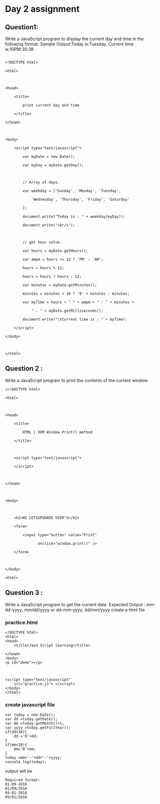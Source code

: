 # Day 2 assignment
## Question1:
Write a JavaScript program to display the current day and time in the following format.
Sample Output:Today is:Tuesday.
Current time is:10PM:30:38


~~~

<!DOCTYPE html> 

<html> 

  

<head> 

    <title> 

        print current day and time 

    </title> 

</head> 

  

<body> 

    <script type="text/javascript"> 

        var myDate = new Date(); 

        var myDay = myDate.getDay(); 

        

        // Array of days. 

        var weekday = ['Sunday', 'Monday', 'Tuesday', 

            'Wednesday', 'Thursday', 'Friday', 'Saturday' 

        ]; 

        document.write("Today is : " + weekday[myDay]); 

        document.write("<br/>"); 

        

        // get hour value. 

        var hours = myDate.getHours(); 

        var ampm = hours >= 12 ? 'PM' : 'AM'; 

        hours = hours % 12; 

        hours = hours ? hours : 12; 

        var minutes = myDate.getMinutes(); 

        minutes = minutes < 10 ? '0' + minutes : minutes; 

        var myTime = hours + " " + ampm + " : " + minutes +  

            " : " + myDate.getMilliseconds(); 

        document.write("\tCurrent time is : " + myTime); 

    </script> 

</body> 

  

</html> 
~~~
## Question 2 :
Write a JavaScript program to print the contents of the current window.
~~~
<<!DOCTYPE html> 

<html> 

  

<head> 

    <title> 

        HTML | DOM Window Print() method 

    </title> 

  

    <script type="text/javascript"> 

    </script> 

  

</head> 

  

<body> 

  

    <h2>HI LETSUPGRADE USER'S</h2> 

    <form> 

        <input type="button" value="Print" 

               onclick="window.print()" /> 

    </form> 

  

</body> 

<html> 
~~~

## Question 3 :
Write a JavaScript program to get the current date.
Expected Output : mm-dd-yyyy, mm/dd/yyyy or dd-mm-yyyy, dd/mm/yyyy
create a html file

### practice.html
~~~
<!DOCTYPE html>
<html>
<head>
	<title>Java Script learning</title>

</head>
<body>
<p id="demo"></p>



<script type="text/javascript" 
	src="practice.js"> </script>
</body>
</html>
~~~
### create javascript file
~~~
var today = new Date();
var dd =today.getDate();
var mm =today.getMonth()+1;
var yyyy =today.getFullYear();
if(dd<10){
	dd ='0'+dd;
}
if(mm<10){
	mm='0'+mm;
}
today =mm+'-'+dd+'-'+yyyy;
console.log(today);

~~~
output will be
~~~
Required format:
01-09-2018
01/09/2018
09-01-2018
09/01/2018

~~~
